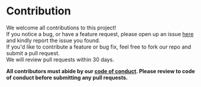 # Contribution

We welcome all contributions to this project! <br>
If you notice a bug, or have a feature request,
please open up an issue [here](https://github.com/DSCI-310/DSCI-310-Group-3/issues) and kindly report the issue you found. <br>
If you'd like to contribute a feature or bug fix,
feel free to fork our repo and submit a pull request. <br>
We will review pull requests within 30 days. <br>


**All contributors must abide by our [code of conduct](CODE_OF_CONDUCT.md). Please review to code of conduct before submitting any pull requests.** <br>

